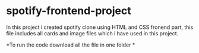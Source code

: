 # spotify-frontend-project

In this project i created spotify clone using HTML and CSS fronend part, this file includes all cards and image files which i have used in this project.

*To run the code download all the file in one folder *
